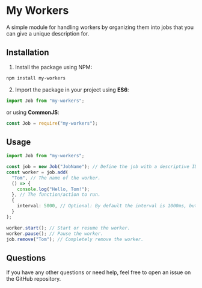 # My Workers

A simple module for handling workers by organizing them into jobs that you can give a unique description for.

## Installation

1. Install the package using NPM:

```bash
npm install my-workers
```

2. Import the package in your project using **ES6**:

```typescript
import Job from "my-workers";
```

or using **CommonJS**:

```javascript
const Job = require("my-workers");
```

## Usage

```typescript
import Job from "my-workers";

const job = new Job("JobName"); // Define the job with a descriptive ID.
const worker = job.add(
  "Tom", // The name of the worker.
  () => {
    console.log("Hello, Tom!");
  }, // The function/action to run.
  {
    interval: 5000, // Optional: By default the interval is 1000ms, but you can change it here.
  }
);

worker.start(); // Start or resume the worker.
worker.pause(); // Pause the worker.
job.remove("Tom"); // Completely remove the worker.
```

## Questions

If you have any other questions or need help, feel free to open an issue on the GitHub repository.
